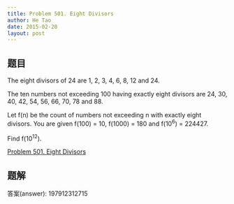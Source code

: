 ```yaml
---
title: Problem 501. Eight Divisors
author: He Tao
date: 2015-02-20
layout: post
---
```


## 题目

The eight divisors of 24 are 1, 2, 3, 4, 6, 8, 12 and 24.

The ten numbers not exceeding 100 having exactly eight divisors are 24, 30, 40, 42, 54, 56, 66, 70, 78 and 88.

Let f(n) be the count of numbers not exceeding n with exactly eight divisors.
You are given f(100) = 10, f(1000) = 180 and f(10<sup>6</sup>) = 224427.

Find f(10<sup>12</sup>).

[Problem 501. Eight Divisors](https://projecteuler.net/problem=501 "Problem 501")

<!--more-->

## 题解 

答案(answer): 197912312715
